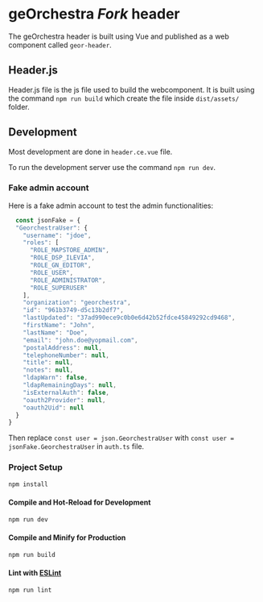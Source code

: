 # geOrchestra *Fork* header

The geOrchestra header is built using Vue and published as a web component called `geor-header`.

## Header.js

Header.js file is the js file used to build the webcomponent.
It is built using the command `npm run build` which create the file inside `dist/assets/` folder.

## Development

Most development are done in `header.ce.vue` file.

To run the development server use the command `npm run dev`.

### Fake admin account

Here is a fake admin account to test the admin functionalities:

```javascript
  const jsonFake = {
  "GeorchestraUser": {
    "username": "jdoe",
    "roles": [
      "ROLE_MAPSTORE_ADMIN",
      "ROLE_DSP_ILEVIA",
      "ROLE_GN_EDITOR",
      "ROLE_USER",
      "ROLE_ADMINISTRATOR",
      "ROLE_SUPERUSER"
    ],
    "organization": "georchestra",
    "id": "961b3749-d5c13b2df7",
    "lastUpdated": "37ad990ece9c0b0e6d42b52fdce45849292cd9468",
    "firstName": "John",
    "lastName": "Doe",
    "email": "john.doe@yopmail.com",
    "postalAddress": null,
    "telephoneNumber": null,
    "title": null,
    "notes": null,
    "ldapWarn": false,
    "ldapRemainingDays": null,
    "isExternalAuth": false,
    "oauth2Provider": null,
    "oauth2Uid": null
  }
}
```

Then replace `const user = json.GeorchestraUser` with `const user = jsonFake.GeorchestraUser` in `auth.ts` file.

### Project Setup

```sh
npm install
```

#### Compile and Hot-Reload for Development

```sh
npm run dev
```

#### Compile and Minify for Production

```sh
npm run build
```

#### Lint with [ESLint](https://eslint.org/)

```sh
npm run lint
```
